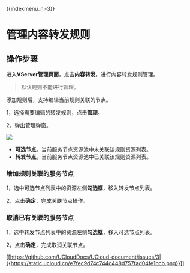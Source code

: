 {{indexmenu_n>3}}

# 管理内容转发规则

## 操作步骤

进入**VServer管理页面**，点击**内容转发**，进行内容转发规则管理。

> 默认规则不能进行管理。


添加规则后，支持编辑当前规则关联的节点。

1，选择需要编辑的转发规则，点击**管理**。

2，弹出管理弹窗。


![](https://static.ucloud.cn/959493761c60402485d18b555c4e70a0.png)


* **可选节点**。当前服务节点资源池中未关联该规则资源列表。
* **转发节点**。当前服务节点资源池中已关联该规则资源列表。

### 增加规则关联的服务节点

1，选中可选节点列表中的资源左侧**勾选框**，移入转发节点列表。

2，点击**确定**，完成关联节点操作。

### 取消已有关联的服务节点

1，选中转发节点列表中的资源左侧**勾选框**，移入可选节点列表。

2，点击**确定**，完成取消关联节点。

[[https://github.com/UCloudDocs/UCloud-document/issues/3|{{https://static.ucloud.cn/e7fec9d74c744c448d757fad04fe1bcb.png}}]]
